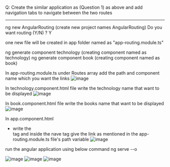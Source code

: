 Q: Create the similar application as (Question 1) as above and add navigation tabs to navigate between the two routes


-----------------------------------------------------------------------------------


ng new AngularRouting 	(create new project names AngularRouting)
Do you want routing (Y/N) ? Y

one new file will be created in app folder named as "app-routing.module.ts"

ng generate component technology  	(creating component named as technology)
ng generate component book  	    (creating component named as book)


In app-routing.module.ts
under Routes array add the path and component name which you want the links
![image](https://user-images.githubusercontent.com/72671266/232975901-21616260-55ff-43f2-b5c3-a78f12a88aa5.png)


In technology.component.html file
write the technology name that want to be displayed
![image](https://user-images.githubusercontent.com/72671266/232976056-21cc6868-4712-4115-94a9-56ba2dfef85d.png)


In book.component.html file
write the books name that want to be displayed
![image](https://user-images.githubusercontent.com/72671266/232976022-a6fb14f1-0ed7-4671-b636-8ebb2dd7363f.png)


In app.component.html
- write the <nav> tag and inside the nave tag give the link as mentioned in the app-routing.module.ts file's path variable
![image](https://user-images.githubusercontent.com/72671266/232975814-e508e976-2213-42d7-9a25-0b9fdb46f759.png)
  
run the angular application using below command 
ng serve --o

  
  ![image](https://user-images.githubusercontent.com/72671266/232974632-e0ae5e5a-c8dc-46fd-b96b-96dd044c80cf.png)
![image](https://user-images.githubusercontent.com/72671266/232974661-e6c8b2b7-b82c-4d8a-b964-05b46ec57d14.png)
  ![image](https://user-images.githubusercontent.com/72671266/232974707-27096075-abf7-400f-b1e1-dfeb53812483.png)

